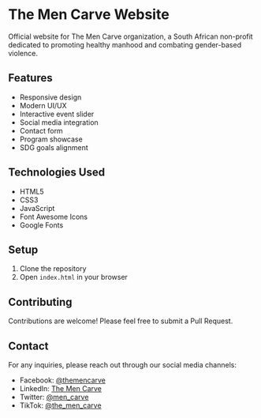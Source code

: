 # The Men Carve Website

Official website for The Men Carve organization, a South African non-profit dedicated to promoting healthy manhood and combating gender-based violence.

## Features

- Responsive design
- Modern UI/UX
- Interactive event slider
- Social media integration
- Contact form
- Program showcase
- SDG goals alignment

## Technologies Used

- HTML5
- CSS3
- JavaScript
- Font Awesome Icons
- Google Fonts

## Setup

1. Clone the repository
2. Open `index.html` in your browser

## Contributing

Contributions are welcome! Please feel free to submit a Pull Request.

## Contact

For any inquiries, please reach out through our social media channels:
- Facebook: [@themencarve](https://facebook.com/@themencarve/)
- LinkedIn: [The Men Carve](https://www.linkedin.com/in/the-men-carve-tmc-22a985207/)
- Twitter: [@men_carve](https://x.com/men_carve/)
- TikTok: [@the_men_carve](https://www.tiktok.com/@the_men_carve) 